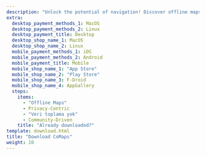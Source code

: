 ```yaml
---
description: "Unlock the potential of navigation! Discover offline maps, privacy-centric features, and a community-driven app"
extra:
  desktop_payment_methods_1: MacOS
  desktop_payment_methods_2: Linux
  desktop_payment_title: Desktop
  desktop_shop_name_1: MacOS
  desktop_shop_name_2: Linux
  mobile_payment_methods_1: iOS
  mobile_payment_methods_2: Android
  mobile_payment_title: Mobile
  mobile_shop_name_1: "App Store"
  mobile_shop_name_2: "Play Store"
  mobile_shop_name_3: F-Droid
  mobile_shop_name_4: AppGallery
  steps:
    items:
      - "Offline Maps"
      - Privacy-Centric
      - "Veri toplama yok"
      - Community-Driven
    title: "Already downloaded?"
template: download.html
title: "Download CoMaps"
weight: 10
---
```

